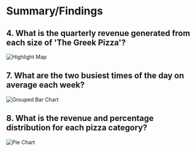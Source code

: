 # Summary/Findings


## 4. What is the quarterly revenue generated from each size of 'The Greek Pizza'?
![Highlight Map](https://github.com/rml-lee/MYSQL-Tableau-Pizza-Project/assets/160198611/5b4dfd5b-f563-49b2-8caa-6a5ad285387a)


## 7. What are the two busiest times of the day on average each week?
![Grouped Bar Chart](https://github.com/rml-lee/MYSQL-Tableau-Pizza-Project/assets/160198611/547d406b-eb74-4b49-9ea5-7712af504a39)


## 8. What is the revenue and percentage distribution for each pizza category?
![Pie Chart](https://github.com/rml-lee/MYSQL-Tableau-Pizza-Project/assets/160198611/65c7307d-b787-4eea-8e05-3db349d0e63b)

